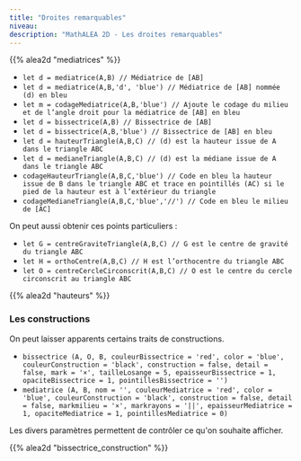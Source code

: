```yaml
---
title: "Droites remarquables"
niveau:
description: "MathALEA 2D - Les droites remarquables"
---
```


{{% alea2d "mediatrices" %}}

<div class="ui hidden divider"></div>
<div class="ui hidden divider"></div>

* `let d = mediatrice(A,B) // Médiatrice de [AB]`
* `let d = mediatrice(A,B,'d', 'blue') // Médiatrice de [AB] nommée (d) en bleu`
* `let m = codageMediatrice(A,B,'blue') // Ajoute le codage du milieu et de l’angle droit pour la médiatrice de [AB] en bleu`
* `let d = bissectrice(A,B) // Bissectrice de [AB]`
* `let d = bissectrice(A,B,'blue') // Bissectrice de [AB] en bleu`
* `let d = hauteurTriangle(A,B,C) // (d) est la hauteur issue de A dans le triangle ABC`
* `let d = medianeTriangle(A,B,C) // (d) est la médiane issue de A dans le triangle ABC`
* `codageHauteurTriangle(A,B,C,'blue') // Code en bleu la hauteur issue de B dans le triangle ABC et trace en pointillés (AC) si le pied de la hauteur est à l’extérieur du triangle`
* `codageMedianeTriangle(A,B,C,'blue','//') // Code en bleu le milieu de [AC]`

On peut aussi obtenir ces points particuliers :

* `let G = centreGraviteTriangle(A,B,C) // G est le centre de gravité du triangle ABC`
* `let H = orthoCentre(A,B,C) // H est l’orthocentre du triangle ABC`
* `let O = centreCercleCirconscrit(A,B,C) // O est le centre du cercle circonscrit au triangle ABC`

{{% alea2d "hauteurs" %}}

<h3 class="ui horizontal divider header">Les constructions</h2>

On peut laisser apparents certains traits de constructions.

* `bissectrice (A, O, B, couleurBissectrice = 'red', color = 'blue', couleurConstruction = 'black', construction = false, detail = false, mark = '×', tailleLosange = 5, epaisseurBissectrice = 1, opaciteBissectrice = 1, pointillesBissectrice = '')`
* `mediatrice (A, B, nom = '', couleurMediatrice = 'red', color = 'blue', couleurConstruction = 'black', construction = false, detail = false, markmilieu = '×', markrayons = '||', epaisseurMediatrice = 1, opaciteMediatrice = 1, pointillesMediatrice = 0)`

Les divers paramètres permettent de contrôler ce qu'on souhaite afficher.

{{% alea2d "bissectrice_construction" %}}

